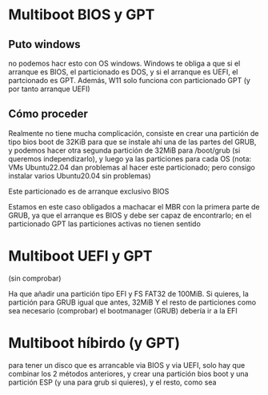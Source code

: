 # Multiboot BIOS y GPT

## Puto windows
no podemos hacr esto con OS windows. Windows te obliga a que si el arranque
es BIOS, el particionado es DOS, y si el arranque es UEFI, el partcionado es GPT.
Además, W11 solo funciona con particionado GPT (y por tanto arranque UEFI)

## Cómo proceder
Realmente no tiene mucha complicación, consiste en crear una partición
de tipo bios boot de 32KiB 
para que se instale ahí una de las partes del GRUB, y podemos hacer otra 
segunda partición de 32MiB para /boot/grub (si queremos independizarlo),
y luego ya las particiones para cada OS
(nota: VMs Ubuntu22.04 dan problemas al hacer este particionado; pero
consigo instalar varios Ubuntu20.04 sin problemas)

Este particionado es de arranque exclusivo BIOS

Estamos en este caso obligados a machacar el MBR con la primera parte de GRUB,
ya que el arranque es BIOS y debe ser capaz de encontrarlo; en el particionado
GPT las particiones activas no tienen sentido

# Multiboot UEFI y GPT
(sin comprobar)

Ha que añadir una partición tipo EFI y FS FAT32 de 100MiB.
Si quieres, la partición para GRUB igual que antes, 32MiB
Y el resto de particiones como sea necesario
(comprobar) el bootmanager (GRUB) debería ir a la EFI

# Multiboot híbirdo (y GPT)
para tener un disco que es arrancable via BIOS y via UEFI,
solo hay que combinar los 2 métodos anteriores, y crear una partición
bios boot y una partición ESP (y una para grub si quieres), y el resto,
como sea